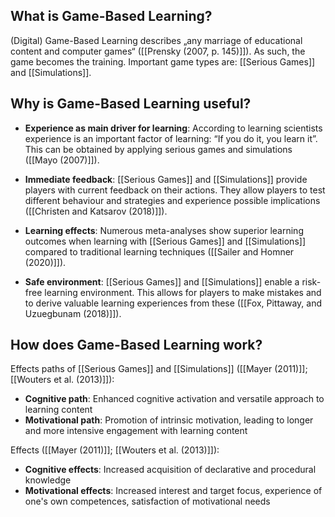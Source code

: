 ## What is Game-Based Learning?

(Digital) Game-Based Learning describes „any marriage of educational content and computer games“ ([[Prensky (2007, p. 145)]]). As such, the game becomes the training. Important game types are: [[Serious Games]] and [[Simulations]].

## Why is Game-Based Learning useful?
- **Experience as main driver for learning**: According to learning scientists experience is an important factor of learning: “If you do it, you learn it”. This can be obtained by applying serious games and simulations ([[Mayo (2007)]]).

- **Immediate feedback**: [[Serious Games]] and [[Simulations]] provide players with current feedback on their actions. They allow players to test different behaviour and strategies and experience possible implications ([[Christen and Katsarov (2018)]]).

- **Learning effects**: Numerous meta-analyses show superior learning outcomes when learning with [[Serious Games]] and [[Simulations]] compared to traditional learning techniques ([[Sailer and Homner (2020)]]).

- **Safe environment**: [[Serious Games]] and [[Simulations]] enable a risk-free learning environment. This allows for players to make mistakes and to derive valuable learning experiences from these ([[Fox, Pittaway, and Uzuegbunam (2018)]]).

## How does Game-Based Learning work?
Effects paths of [[Serious Games]] and [[Simulations]] ([[Mayer (2011)]]; [[Wouters et al. (2013)]]):
-   **Cognitive path**: Enhanced cognitive activation and versatile approach to learning content
-   **Motivational path**: Promotion of intrinsic motivation, leading to longer and more intensive engagement with learning content
    
Effects ([[Mayer (2011)]]; [[Wouters et al. (2013)]]):
-   **Cognitive effects**: Increased acquisition of declarative and procedural knowledge
-   **Motivational effects**: Increased interest and target focus, experience of one's own competences, satisfaction of motivational needs